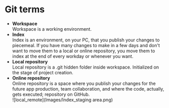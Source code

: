 # Git terms
- **Workspace**  
Workspace is a working environment.
- **Index**  
Index is an environment, on your PC, that you publish your changes to piecemeal. If you have many changes to make in a few days and don't want to move them to a local or online repository, you move them to index at the end of every workday or whenever you want. 
- **Local repository**  
Local repository is a .git hidden folder inside workspace. Initialized on the stage of project creation.
- **Online repository**  
Online repository is a space where you publish your changes for the future app production, team collaboration, and where the code, actually, gets executed; repository on GitHub.  
![local_remote](Images/Index_staging area.png)